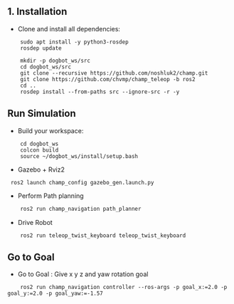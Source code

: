 
## 1. Installation

- Clone and install all dependencies:
```
    sudo apt install -y python3-rosdep
    rosdep update

    mkdir -p dogbot_ws/src
    cd dogbot_ws/src
    git clone --recursive https://github.com/noshluk2/champ.git
    git clone https://github.com/chvmp/champ_teleop -b ros2
    cd ..
    rosdep install --from-paths src --ignore-src -r -y
```
## Run Simulation
- Build your workspace:
```
    cd dogbot_ws
    colcon build
    source ~/dogbot_ws/install/setup.bash
```
- Gazebo + Rviz2
```
 ros2 launch champ_config gazebo_gen.launch.py
```
- Perform Path planning
```bash
    ros2 run champ_navigation path_planner
```
- Drive Robot
```
    ros2 run teleop_twist_keyboard teleop_twist_keyboard
```

## Go to Goal
- Go to Goal : Give x y z and yaw rotation goal
```
    ros2 run champ_navigation controller --ros-args -p goal_x:=2.0 -p goal_y:=2.0 -p goal_yaw:=-1.57

```